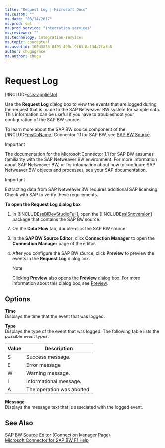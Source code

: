 ```yaml
---
title: "Request Log | Microsoft Docs"
ms.custom: ""
ms.date: "03/14/2017"
ms.prod: sql
ms.prod_service: "integration-services"
ms.reviewer: ""
ms.technology: integration-services
ms.topic: conceptual
ms.assetid: 165d3833-0493-490c-9f63-8a134a7fafb8
author: chugugrace
ms.author: chugu
---
```

# Request Log

[!INCLUDE[ssis-appliesto](../../includes/ssis-appliesto-ssvrpluslinux-asdb-asdw-xxx.md)]


  Use the **Request Log** dialog box to view the events that are logged during the request that is made to the SAP Netweaver BW system for sample data. This information can be useful if you have to troubleshoot your configuration of the SAP BW source.  
  
 To learn more about the SAP BW source component of the [!INCLUDE[msCoName](../../includes/msconame-md.md)] Connector 1.1 for SAP BW, see [SAP BW Source](../../integration-services/data-flow/sap-bw-source.md).  
  
> [!IMPORTANT]  
>  The documentation for the Microsoft Connector 1.1 for SAP BW assumes familiarity with the SAP Netweaver BW environment. For more information about SAP Netweaver BW, or for information about how to configure SAP Netweaver BW objects and processes, see your SAP documentation.  
  
> [!IMPORTANT]  
>  Extracting data from SAP Netweaver BW requires additional SAP licensing. Check with SAP to verify these requirements.  
  
 **To open the Request Log dialog box**  
  
1.  In [!INCLUDE[ssBIDevStudioFull](../../includes/ssbidevstudiofull-md.md)], open the [!INCLUDE[ssISnoversion](../../includes/ssisnoversion-md.md)] package that contains the SAP BW source.  
  
2.  On the **Data Flow** tab, double-click the SAP BW source.  
  
3.  In the **SAP BW Source Editor**, click **Connection Manager** to open the **Connection Manager** page of the editor.  
  
4.  After you configure the SAP BW source, click **Preview** to preview the events in the **Request Log** dialog box.  
  
    > [!NOTE]  
    >  Clicking **Preview** also opens the **Preview** dialog box. For more information about this dialog box, see [Preview](../../integration-services/data-flow/preview.md).  
  
## Options  
 **Time**  
 Displays the time that the event that was logged.  
  
 **Type**  
 Displays the type of the event that was logged. The following table lists the possible event types.  
  
|Value|Description|  
|-----------|-----------------|  
|S|Success message.|  
|E|Error message|  
|W|Warning message.|  
|I|Informational message.|  
|A|The operation was aborted.|  
  
 **Message**  
 Displays the message text that is associated with the logged event.  
  
## See Also  
 [SAP BW Source Editor &#40;Connection Manager Page&#41;](../../integration-services/data-flow/sap-bw-source-editor-connection-manager-page.md)   
 [Microsoft Connector for SAP BW F1 Help](../../integration-services/microsoft-connector-for-sap-bw-f1-help.md)  
  
  
